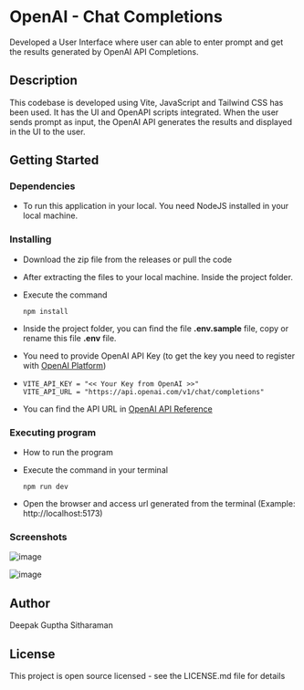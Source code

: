 # OpenAI - Chat Completions

Developed a User Interface where user can able to enter prompt and get the results generated by OpenAI API Completions.

## Description

This codebase is developed using Vite, JavaScript and Tailwind CSS has been used. It has the UI and OpenAPI scripts integrated. When the user sends prompt as input, the OpenAI API generates the results and displayed in the UI to the user.

## Getting Started

### Dependencies

- To run this application in your local. You need NodeJS installed in your local machine.

### Installing

- Download the zip file from the releases or pull the code
- After extracting the files to your local machine. Inside the project folder.
- Execute the command

  `npm install`

- Inside the project folder, you can find the file **.env.sample** file, copy or rename this file **.env** file.
- You need to provide OpenAI API Key (to get the key you need to register with [OpenAI Platform](https://platform.openai.com/))

- ```
  VITE_API_KEY = "<< Your Key from OpenAI >>"
  VITE_API_URL = "https://api.openai.com/v1/chat/completions"
  ```

- You can find the API URL in [OpenAI API Reference](https://platform.openai.com/docs/api-reference/making-requests)

### Executing program

- How to run the program
- Execute the command in your terminal

  `npm run dev`

- Open the browser and access url generated from the terminal (Example: http://localhost:5173)

### Screenshots
![image](https://user-images.githubusercontent.com/13725828/236230933-f4b42f6c-ce76-4a32-939b-ef5503bd5740.png)

![image](https://user-images.githubusercontent.com/13725828/236231867-ae41653c-310c-47ea-8a2b-7f0994707699.png)



## Author

Deepak Guptha Sitharaman

## License

This project is open source licensed - see the LICENSE.md file for details
